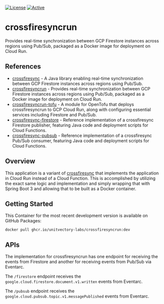 [![License](https://img.shields.io/badge/License-Apache%202.0-blue.svg)](https://opensource.org/licenses/Apache-2.0) [![Active](https://img.shields.io/badge/Status-Active-green)](https://unitvectory-labs.github.io/uvy-labs-guide/bestpractices/status/#active)

# crossfiresyncrun

Provides real-time synchronization between GCP Firestore instances across regions using Pub/Sub, packaged as a Docker image for deployment on Cloud Run.

## References

- [crossfiresync](https://github.com/UnitVectorY-Labs/crossfiresync) - A Java library enabling real-time synchronization between GCP Firestore instances across regions using Pub/Sub.
- [crossfiresyncrun](https://github.com/UnitVectorY-Labs/crossfiresyncrun) - Provides real-time synchronization between GCP Firestore instances across regions using Pub/Sub, packaged as a Docker image for deployment on Cloud Run.
- [crossfiresyncrun-tofu](https://github.com/UnitVectorY-Labs/crossfiresyncrun-tofu) - A module for OpenTofu that deploys crossfiresyncrun to GCP Cloud Run, along with configuring essential services including Firestore and Pub/Sub.
- [crossfiresync-firestore](https://github.com/UnitVectorY-Labs/crossfiresync-firestore) - Reference implementation of a crossfiresync Firestore publisher, featuring Java code and deployment scripts for Cloud Functions.
- [crossfiresync-pubsub](https://github.com/UnitVectorY-Labs/crossfiresync-pubsub) - Reference implementation of a crossfiresync Pub/Sub consumer, featuring Java code and deployment scripts for Cloud Functions.

## Overview

This application is a variant of [crossfiresync](https://github.com/UnitVectorY-Labs/crossfiresync) that implements the application in Cloud Run instead of a Cloud Function. This is accomplished by utilizing the exact same logic and implementation and simply wrapping that with Spring Boot 3 and allowing that to be built as a Docker container.

## Getting Started

This Container for the most recent development version is available on GitHub Packages:

```
docker pull ghcr.io/unitvectory-labs/crossfiresyncrun:dev
```

## APIs

The implementation for crossfiresyncrun has one endpoint for receiving the events from Firestore and another for receiving events from Pub/Sub via Eventarc.

The `/firestore` endpoint receives the `google.cloud.firestore.document.v1.written` events from Eventarc.

The `/pubsub` endpoint receives the `google.cloud.pubsub.topic.v1.messagePublished` events from Eventarc.
